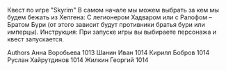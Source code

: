 Квест по игре "Skyrim"
В самом начале мы можем выбрать за кем мы будем бежать из Хелгена: С легионером Хадваром или с Ралофом – Братом Бури (от этого зависит будут противники братья бури или имперцы).
Инструкция:
При запуске игры вы выбираете персонажа и квест запускается.

Authors
Анна Воробьева 1013
Шанин Иван 1014
Кирилл Бобров 1014
Руслан Хайрутдинов 1014
Жилкин Георгий 1014
